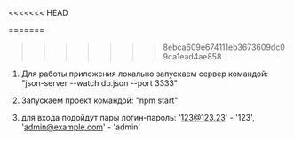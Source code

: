 <<<<<<< HEAD

=======
>>>>>>> 8ebca609e674111eb3673609dc09ca1ead4ae858
1. Для работы приложения локально запускаем сервер командой:
"json-server --watch db.json --port 3333"

2. Запускаем проект командой:
"npm start"

3. для входа подойдут пары логин-пароль:
'123@123.23' - '123',
'admin@example.com' - 'admin'
